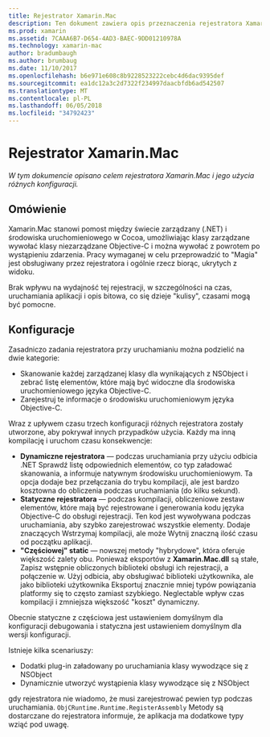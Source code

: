 ```yaml
---
title: Rejestrator Xamarin.Mac
description: Ten dokument zawiera opis przeznaczenia rejestratora Xamarin.Mac i jego dynamicznych, statyczne i częściowe statyczne (rozwiązanie hybrydowe) użycie konfiguracji.
ms.prod: xamarin
ms.assetid: 7CAAA6B7-D654-4AD3-BAEC-9DD01210978A
ms.technology: xamarin-mac
author: bradumbaugh
ms.author: brumbaug
ms.date: 11/10/2017
ms.openlocfilehash: b6e971e608c8b9228523222cebc4d6dac9395def
ms.sourcegitcommit: ea1dc12a3c2d7322f234997daacbfdb6ad542507
ms.translationtype: MT
ms.contentlocale: pl-PL
ms.lasthandoff: 06/05/2018
ms.locfileid: "34792423"
---
```

# <a name="xamarinmac-registrar"></a>Rejestrator Xamarin.Mac

_W tym dokumencie opisano celem rejestratora Xamarin.Mac i jego użycia różnych konfiguracji._

## <a name="overview"></a>Omówienie

Xamarin.Mac stanowi pomost między świecie zarządzany (.NET) i środowiska uruchomieniowego w Cocoa, umożliwiając klasy zarządzane wywołać klasy niezarządzane Objective-C i można wywołać z powrotem po wystąpieniu zdarzenia. Pracy wymaganej w celu przeprowadzić to "Magia" jest obsługiwany przez rejestratora i ogólnie rzecz biorąc, ukrytych z widoku.

Brak wpływu na wydajność tej rejestracji, w szczególności na czas, uruchamiania aplikacji i opis bitowa, co się dzieje "kulisy", czasami mogą być pomocne.

## <a name="configurations"></a>Konfiguracje

Zasadniczo zadania rejestratora przy uruchamianiu można podzielić na dwie kategorie:

- Skanowanie każdej zarządzanej klasy dla wynikających z NSObject i zebrać listę elementów, które mają być widoczne dla środowiska uruchomieniowego języka Objective-C.
- Zarejestruj te informacje o środowisku uruchomieniowym języka Objective-C.

Wraz z upływem czasu trzech konfiguracji różnych rejestratora zostały utworzone, aby pokrywał innych przypadków użycia. Każdy ma inną kompilację i uruchom czasu konsekwencje:

- **Dynamiczne rejestratora** — podczas uruchamiania przy użyciu odbicia .NET Sprawdź listę odpowiednich elementów, co typ załadować skanowania, a informuje natywnym środowisku uruchomieniowym. Ta opcja dodaje bez przełączania do trybu kompilacji, ale jest bardzo kosztowna do obliczenia podczas uruchamiania (do kilku sekund).
- **Statyczne rejestratora** — podczas kompilacji, obliczeniowe zestaw elementów, które mają być rejestrowane i generowania kodu języka Objective-C do obsługi rejestracji. Ten kod jest wywoływana podczas uruchamiania, aby szybko zarejestrować wszystkie elementy. Dodaje znaczących Wstrzymaj kompilacji, ale może Wytnij znaczną ilość czasu od początku aplikacji.
- **"Częściowej" static** — nowszej metody "hybrydowe", która oferuje większość zalety obu. Ponieważ eksportów z **Xamarin.Mac.dll** są stałe, Zapisz wstępnie obliczonych biblioteki obsługi ich rejestracji, a połączenie w. Użyj odbicia, aby obsługiwać biblioteki użytkownika, ale jako biblioteki użytkownika Eksportuj znacznie mniej typów powiązania platformy się to często zamiast szybkiego. Neglectable wpływ czas kompilacji i zmniejsza większość "koszt" dynamiczny.

Obecnie statyczne z częściowa jest ustawieniem domyślnym dla konfiguracji debugowania i statyczna jest ustawieniem domyślnym dla wersji konfiguracji.

Istnieje kilka scenariuszy:

- Dodatki plug-in załadowany po uruchamiania klasy wywodzące się z NSObject
- Dynamicznie utworzyć wystąpienia klasy wywodzące się z NSObject

gdy rejestratora nie wiadomo, że musi zarejestrować pewien typ podczas uruchamiania. `ObjCRuntime.Runtime.RegisterAssembly` Metody są dostarczane do rejestratora informuje, że aplikacja ma dodatkowe typy wziąć pod uwagę.
